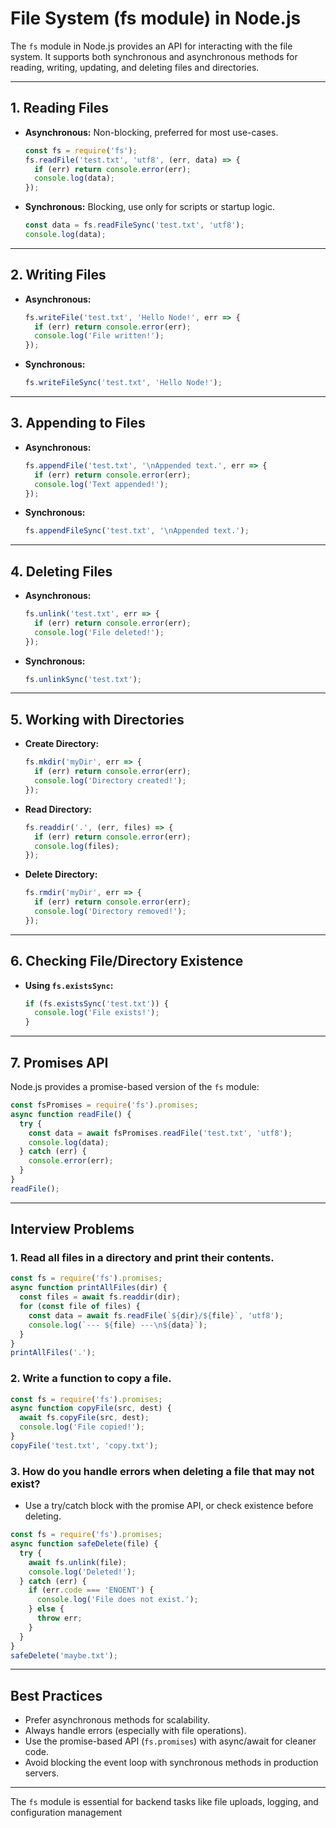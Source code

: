 # File System (fs module) in Node.js

The `fs` module in Node.js provides an API for interacting with the file system. It supports both synchronous and asynchronous methods for reading, writing, updating, and deleting files and directories.

---

## 1. Reading Files

- **Asynchronous:** Non-blocking, preferred for most use-cases.
  ```js
  const fs = require('fs');
  fs.readFile('test.txt', 'utf8', (err, data) => {
    if (err) return console.error(err);
    console.log(data);
  });
  ```
- **Synchronous:** Blocking, use only for scripts or startup logic.
  ```js
  const data = fs.readFileSync('test.txt', 'utf8');
  console.log(data);
  ```

---

## 2. Writing Files

- **Asynchronous:**
  ```js
  fs.writeFile('test.txt', 'Hello Node!', err => {
    if (err) return console.error(err);
    console.log('File written!');
  });
  ```
- **Synchronous:**
  ```js
  fs.writeFileSync('test.txt', 'Hello Node!');
  ```

---

## 3. Appending to Files

- **Asynchronous:**
  ```js
  fs.appendFile('test.txt', '\nAppended text.', err => {
    if (err) return console.error(err);
    console.log('Text appended!');
  });
  ```
- **Synchronous:**
  ```js
  fs.appendFileSync('test.txt', '\nAppended text.');
  ```

---

## 4. Deleting Files

- **Asynchronous:**
  ```js
  fs.unlink('test.txt', err => {
    if (err) return console.error(err);
    console.log('File deleted!');
  });
  ```
- **Synchronous:**
  ```js
  fs.unlinkSync('test.txt');
  ```

---

## 5. Working with Directories

- **Create Directory:**
  ```js
  fs.mkdir('myDir', err => {
    if (err) return console.error(err);
    console.log('Directory created!');
  });
  ```
- **Read Directory:**
  ```js
  fs.readdir('.', (err, files) => {
    if (err) return console.error(err);
    console.log(files);
  });
  ```
- **Delete Directory:**
  ```js
  fs.rmdir('myDir', err => {
    if (err) return console.error(err);
    console.log('Directory removed!');
  });
  ```

---

## 6. Checking File/Directory Existence

- **Using `fs.existsSync`:**
  ```js
  if (fs.existsSync('test.txt')) {
    console.log('File exists!');
  }
  ```

---

## 7. Promises API

Node.js provides a promise-based version of the `fs` module:
```js
const fsPromises = require('fs').promises;
async function readFile() {
  try {
    const data = await fsPromises.readFile('test.txt', 'utf8');
    console.log(data);
  } catch (err) {
    console.error(err);
  }
}
readFile();
```

---

## Interview Problems

### 1. Read all files in a directory and print their contents.
```js
const fs = require('fs').promises;
async function printAllFiles(dir) {
  const files = await fs.readdir(dir);
  for (const file of files) {
    const data = await fs.readFile(`${dir}/${file}`, 'utf8');
    console.log(`--- ${file} ---\n${data}`);
  }
}
printAllFiles('.');
```

### 2. Write a function to copy a file.
```js
const fs = require('fs').promises;
async function copyFile(src, dest) {
  await fs.copyFile(src, dest);
  console.log('File copied!');
}
copyFile('test.txt', 'copy.txt');
```

### 3. How do you handle errors when deleting a file that may not exist?
- Use a try/catch block with the promise API, or check existence before deleting.

```js
const fs = require('fs').promises;
async function safeDelete(file) {
  try {
    await fs.unlink(file);
    console.log('Deleted!');
  } catch (err) {
    if (err.code === 'ENOENT') {
      console.log('File does not exist.');
    } else {
      throw err;
    }
  }
}
safeDelete('maybe.txt');
```

---

## Best Practices

- Prefer asynchronous methods for scalability.
- Always handle errors (especially with file operations).
- Use the promise-based API (`fs.promises`) with async/await for cleaner code.
- Avoid blocking the event loop with synchronous methods in production servers.

---

The `fs` module is essential for backend tasks like file uploads, logging, and configuration management